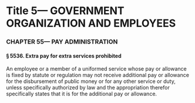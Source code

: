 
# Title 5— GOVERNMENT ORGANIZATION AND EMPLOYEES
### CHAPTER 55— PAY ADMINISTRATION
#### § 5536. Extra pay for extra services prohibited

An employee or a member of a uniformed service whose pay or allowance is fixed by statute or regulation may not receive additional pay or allowance for the disbursement of public money or for any other service or duty, unless specifically authorized by law and the appropriation therefor specifically states that it is for the additional pay or allowance.
